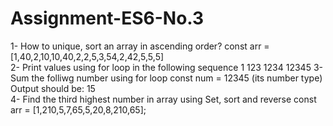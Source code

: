 # Assignment-ES6-No.3
1- How to unique, sort an array in ascending order? const arr = [1,40,2,10,10,40,2,2,5,3,54,2,42,5,5,5]  
2- Print values using for loop in the following sequence 1 123 1234 12345 
3- Sum the folliwg number using for loop const num = 12345 (its number type) Output should be: 15  
4- Find the third highest number in array using Set, sort and reverse const arr = [1,210,5,7,65,5,20,8,210,65];
